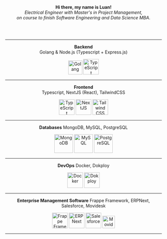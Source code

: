 <p align="center">
  <b>Hi there, my name is Luan!</b>
  <br>
  <i>
    Electrical Engineer with Master's in Project Management, <br> on course to finish Software Engineering and Data Science MBA.
  </i>
</p>
<br><br>

<div align="center">

---

**Backend**  
Golang & Node.js (Typescript + Express.js)  

<img 
  src="https://upload.wikimedia.org/wikipedia/commons/thumb/0/05/Go_Logo_Blue.svg/1200px-Go_Logo_Blue.svg.png" 
  alt="Golang"
  href="https://go.dev/"
  height="45" 
/>
<img 
  src="https://profilinator.rishav.dev/skills-assets/typescript-original.svg" 
  alt="TypeScript"
  href="https://www.typescriptlang.org/"
  height="50" 
/>

---

**Frontend**  
Typescript, NextJS (React), TailwindCSS  

<img 
  src="https://profilinator.rishav.dev/skills-assets/typescript-original.svg" 
  alt="TypeScript"
  href="https://www.typescriptlang.org/"
  height="50" 
/>
<img 
  src="https://profilinator.rishav.dev/skills-assets/nextjs.png" 
  alt="NextJS"
  href="https://nextjs.org/"
  height="50" 
/>
<img 
  src="https://profilinator.rishav.dev/skills-assets/tailwindcss.svg" 
  alt="Tailwind CSS"
  href="https://www.tailwindcss.com/"
  height="50" 
/>

---

**Databases**
MongoDB, MySQL, PostgreSQL

<img 
  src="https://profilinator.rishav.dev/skills-assets/mongodb-original-wordmark.svg" 
  alt="MongoDB"
  href="https://www.mongodb.com/"
  height="60" 
/>
<img 
  src="https://profilinator.rishav.dev/skills-assets/mysql-original-wordmark.svg" 
  alt="MySQL"
  href="https://www.mysql.com/"
  height="60" 
/>
<img 
  src="https://profilinator.rishav.dev/skills-assets/postgresql-original-wordmark.svg" 
  alt="PostgreSQL"
  href="https://www.postgresql.org/"
  height="60" 
/>

---

**DevOps**
Docker, Dokploy

<img 
  src="https://profilinator.rishav.dev/skills-assets/docker-original-wordmark.svg" 
  alt="Docker"
  href="https://www.docker.com/"
  height="50" 
/>
<img 
  src="https://avatars.githubusercontent.com/u/156882017" 
  alt="Dokploy"
  href="https://dokploy.com/"
  height="50" 
/>

---

**Enterprise Management Software**
Frappe Framework, ERPNext, Salesforce, Movidesk

<img 
  src="https://avatars.githubusercontent.com/u/836974" 
  alt="Frappe Framework"
  href="https://frappeframework.com/"
  height="50" 
/>
<img 
  src="https://github.com/frappe/erpnext/raw/develop/erpnext/public/images/v16/erpnext.svg" 
  alt="ERPNext"
  href="https://erpnext.com/"
  height="50" 
/>
<img 
  src="https://profilinator.rishav.dev/skills-assets/salesforce.png" 
  alt="Salesforce"
  href="https://www.salesforce.com/"
  height="50" 
/>
<img 
  src="https://registration.movidesk.com/Content/images/movidesk-form.svg" 
  alt="Movidesk"
  href="https://www.movidesk.com/"
  height="40" 
/>

---
</div>